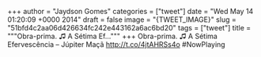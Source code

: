 
+++
author = "Jaydson Gomes"
categories = ["tweet"]
date = "Wed May 14 01:20:09 +0000 2014"
draft = false
image = "{TWEET_IMAGE}"
slug = "51bfd4c2aa06d426634fc242e443162a6ac6bd20"
tags = ["tweet"]
title = """Obra-prima. ♫ A Sétima Ef..."""
+++
Obra-prima. ♫ A Sétima Efervescência – Júpiter Maçã http://t.co/4jtAHRSs4o #NowPlaying
